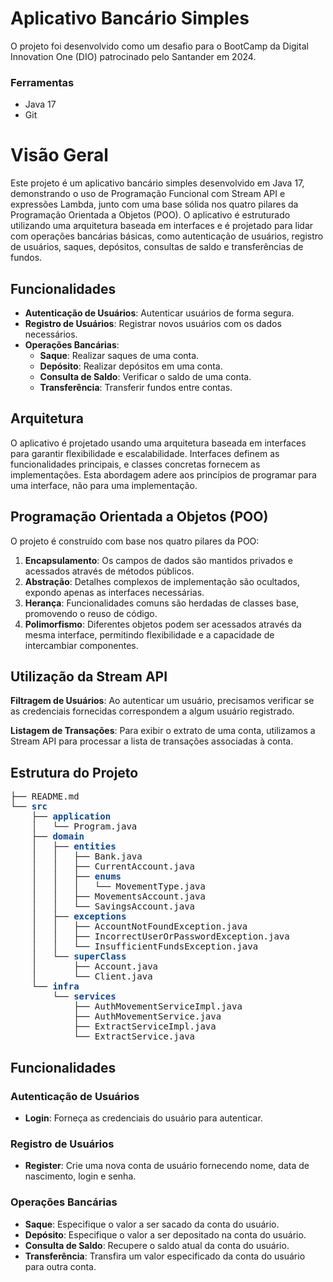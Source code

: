 # Aplicativo Bancário Simples

O projeto foi desenvolvido como um desafio para o BootCamp da Digital Innovation One (DIO) patrocinado pelo Santander em 2024.

### Ferramentas

-   Java 17
- Git


# Visão Geral

Este projeto é um aplicativo bancário simples desenvolvido em Java 17, demonstrando o uso de Programação Funcional com Stream API e expressões Lambda, junto com uma base sólida nos quatro pilares da Programação Orientada a Objetos (POO). O aplicativo é estruturado utilizando uma arquitetura baseada em interfaces e é projetado para lidar com operações bancárias básicas, como autenticação de usuários, registro de usuários, saques, depósitos, consultas de saldo e transferências de fundos.

##  Funcionalidades

- **Autenticação de Usuários**: Autenticar usuários de forma segura.
-   **Registro de Usuários**: Registrar novos usuários com os dados necessários.
-   **Operações Bancárias**:
    -   **Saque**: Realizar saques de uma conta.
    -   **Depósito**: Realizar depósitos em uma conta.
    -   **Consulta de Saldo**: Verificar o saldo de uma conta.
    -   **Transferência**: Transferir fundos entre contas.

## Arquitetura

O aplicativo é projetado usando uma arquitetura baseada em interfaces para garantir flexibilidade e escalabilidade. Interfaces definem as funcionalidades principais, e classes concretas fornecem as implementações. Esta abordagem adere aos princípios de programar para uma interface, não para uma implementação.

## Programação Orientada a Objetos (POO)

O projeto é construído com base nos quatro pilares da POO:

1.  **Encapsulamento**: Os campos de dados são mantidos privados e acessados através de métodos públicos.
2.  **Abstração**: Detalhes complexos de implementação são ocultados, expondo apenas as interfaces necessárias.
3.  **Herança**: Funcionalidades comuns são herdadas de classes base, promovendo o reuso de código.
4.  **Polimorfismo**: Diferentes objetos podem ser acessados através da mesma interface, permitindo flexibilidade e a capacidade de intercambiar componentes.

## Utilização da Stream API

**Filtragem de Usuários**: Ao autenticar um usuário, precisamos verificar se as credenciais fornecidas correspondem a algum usuário registrado.

**Listagem de Transações**: Para exibir o extrato de uma conta, utilizamos a Stream API para processar a lista de transações associadas à conta.

## Estrutura do Projeto

<pre>├── README.md
└── <font color="#12488B"><b>src</b></font>
    ├── <font color="#12488B"><b>application</b></font>
    │   └── Program.java
    ├── <font color="#12488B"><b>domain</b></font>
    │   ├── <font color="#12488B"><b>entities</b></font>
    │   │   ├── Bank.java
    │   │   ├── CurrentAccount.java
    │   │   ├── <font color="#12488B"><b>enums</b></font>
    │   │   │   └── MovementType.java
    │   │   ├── MovementsAccount.java
    │   │   └── SavingsAccount.java
    │   ├── <font color="#12488B"><b>exceptions</b></font>
    │   │   ├── AccountNotFoundException.java
    │   │   ├── IncorrectUserOrPasswordException.java
    │   │   └── InsufficientFundsException.java
    │   └── <font color="#12488B"><b>superClass</b></font>
    │       ├── Account.java
    │       └── Client.java
    └── <font color="#12488B"><b>infra</b></font>
        └── <font color="#12488B"><b>services</b></font>
            ├── AuthMovementServiceImpl.java
            ├── AuthMovementService.java
            ├── ExtractServiceImpl.java
            └── ExtractService.java
</pre>

## Funcionalidades

### Autenticação de Usuários

-   **Login**: Forneça as credenciais do usuário para autenticar.

### Registro de Usuários

-   **Register**: Crie uma nova conta de usuário fornecendo nome, data de nascimento, login e senha.

### Operações Bancárias

-   **Saque**: Especifique o valor a ser sacado da conta do usuário.
-   **Depósito**: Especifique o valor a ser depositado na conta do usuário.
-   **Consulta de Saldo**: Recupere o saldo atual da conta do usuário.
-   **Transferência**: Transfira um valor especificado da conta do usuário para outra conta.
